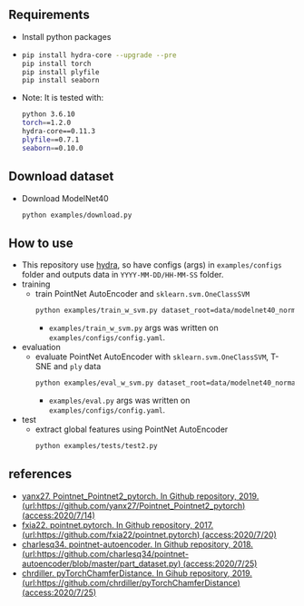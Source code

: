## Requirements
- Install python packages
- ```bash
  pip install hydra-core --upgrade --pre  
  pip install torch
  pip install plyfile
  pip install seaborn
  ```
- Note: It is tested with:
  ```bash
  python 3.6.10
  torch==1.2.0
  hydra-core==0.11.3
  plyfile==0.7.1
  seaborn==0.10.0
  ```

## Download dataset
- Download ModelNet40
  ```bash
  python examples/download.py
  ```

## How to use
- This repository use [hydra](https://hydra.cc/docs/intro/), so have configs (args) in `examples/configs` folder and outputs data in `YYYY-MM-DD/HH-MM-SS` folder.
- training
  - train PointNet AutoEncoder and  `sklearn.svm.OneClassSVM`
    ```bash
    python examples/train_w_svm.py dataset_root=data/modelnet40_normal_resampled/
    ```
    - `examples/train_w_svm.py` args was written on `examples/configs/config.yaml`. 
- evaluation
  - evaluate PointNet AutoEncoder with `sklearn.svm.OneClassSVM`, T-SNE and `ply` data
    ```bash
    python examples/eval_w_svm.py dataset_root=data/modelnet40_normal_resampled/ resume=outputs/YYYY-MM-DD/HH-MM-SS/model.pth.tar
    ```
    - `examples/eval.py` args was written on `examples/configs/config.yaml`.
- test
  - extract global features using PointNet AutoEncoder
    ```bash
    python examples/tests/test2.py
    ```


## references
- [yanx27. Pointnet_Pointnet2_pytorch. In Github repository, 2019. (url:https://github.com/yanx27/Pointnet_Pointnet2_pytorch) (access:2020/7/14)](https://github.com/yanx27/Pointnet_Pointnet2_pytorch)
- [fxia22. pointnet.pytorch. In Github repository, 2017. (url:https://github.com/fxia22/pointnet.pytorch) (access:2020/7/20)](https://github.com/fxia22/pointnet.pytorch)
- [charlesq34. pointnet-autoencoder. In Github repository, 2018. (url:https://github.com/charlesq34/pointnet-autoencoder/blob/master/part_dataset.py) (access:2020/7/25)](https://github.com/charlesq34/pointnet-autoencoder/blob/master/part_dataset.py)
- [chrdiller. pyTorchChamferDistance. In Gihub repository, 2019. (url:https://github.com/chrdiller/pyTorchChamferDistance) (access:2020/7/25)](https://github.com/chrdiller/pyTorchChamferDistance)